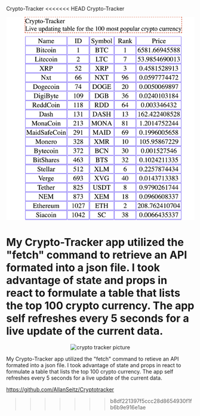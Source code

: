 Crypto-Tracker
<<<<<<< HEAD
Crypto-Tracker

<p align="center">
  <img alt="crypto tracker picture" src="./public/pics/crypto.png">
</p>

My Crypto-Tracker app utilized the "fetch" command to retrieve an API formated into a json file.
I took advantage of state and props in react to formulate a table that lists the top 100 crypto currency.
The app self refreshes every 5 seconds for a live update of the current data.
=======
<p align="center">
  <img alt="crypto tracker picture" src="https://i.ytimg.com/vi/hxtB01iPK6w/maxresdefault.jpg">
</p>

My Crypto-Tracker app utilized the "fetch" command to retieve an API formated into a json file.
I took advantage of state and props in react to formulate a table that lists the top 100 crypto currency.
The app self refreshes every 5 seconds for a live update of the current data.


https://github.com/AllanSeitz/Cryptotracker
>>>>>>> b8df221397f5ccc28d8654930f1fb6b9e916e1ae
